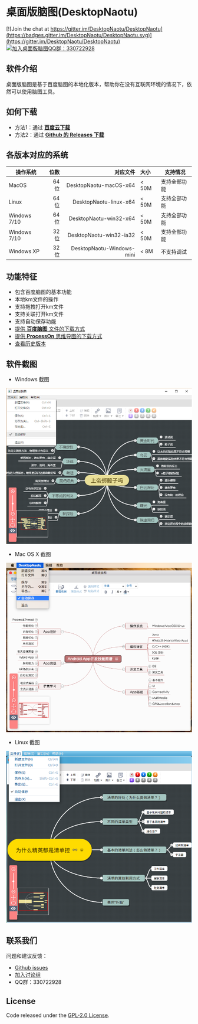 # 桌面版脑图(DesktopNaotu)

[![Join the chat at https://gitter.im/DesktopNaotu/DesktopNaotu](https://badges.gitter.im/DesktopNaotu/DesktopNaotu.svg)](https://gitter.im/DesktopNaotu/DesktopNaotu)
[![加入桌面版脑图QQ群：330722928](https://pub.idqqimg.com/wpa/images/group.png)](https://shang.qq.com/wpa/qunwpa?idkey=cbd6fbc32adbe20c99c005bc559ec45bf3c9bfe581f9226ed14bd0951ae95739)

## 软件介绍

桌面版脑图是基于百度脑图的本地化版本，帮助你在没有互联网环境的情况下，依然可以使用脑图工具。

## 如何下载

- 方法1：通过 [**百度云下载**](http://pan.baidu.com/s/1jHNBL7C)
- 方法2：通过 [**Github 的 Releases 下载**](https://github.com/NaoTu/DesktopNaotu/releases)

## 各版本对应的系统

| 操作系统  | 位数    |  对应文件 |  大小  | 支持情况 |
| --------  | -----: | -----: | :----  | -- |
| MacOS | 64位 | DesktopNaotu-macOS-x64 | < 50M | 支持全部功能 |
| Linux | 64位 | DesktopNaotu-linux-x64 | < 50M | 支持全部功能 |
| Windows 7/10 | 64位 | DesktopNaotu-win32-x64 | < 50M | 支持全部功能 |
| Windows 7/10 | 32位 | DesktopNaotu-win32-ia32 | < 50M | 支持全部功能 |
| Windows XP  | 32位 | DesktopNaotu-Windows-mini | < 8M | 不支持调试 |

## 功能特征

- 包含百度脑图的基本功能
- 本地km文件的操作
- 支持拖拽打开km文件
- 支持关联打开km文件
- 支持自动保存功能
- [提供 **百度脑图** 文件的下载方式](doc/Help.md)
- [提供 **ProcessOn** 思维导图的下载方式](doc/Help.md)
- [查看历史版本](doc/History.md)

## 软件截图

- Windows 截图

![Windows](screenshot/Windows.png)

- Mac OS X 截图

![OS X](screenshot/OSX.png)

- Linux 截图

![Linux](screenshot/Linux.png)

## 联系我们

问题和建议反馈：

- [Github issues](https://github.com/NaoTu/DesktopNaotu/issues)
- [加入讨论组](https://gitter.im/DesktopNaotu/DesktopNaotu)
- QQ群：330722928

## License

Code released under the [GPL-2.0 License](LICENSE).
